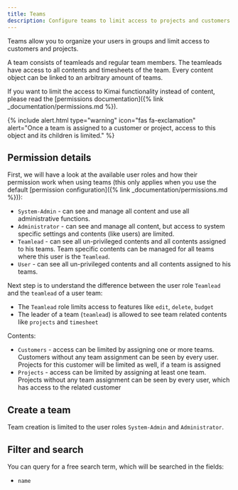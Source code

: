 ```yaml
---
title: Teams
description: Configure teams to limit access to projects and customers 
---
```


Teams allow you to organize your users in groups and limit access to customers and projects.

A team consists of teamleads and regular team members. 
The teamleads have access to all contents and timesheets of the team. 
Every content object can be linked to an arbitrary amount of teams.

If you want to limit the access to Kimai functionality instead of content, 
please read the [permissions documentation]({% link _documentation/permissions.md %}).

{% include alert.html type="warning" icon="fas fa-exclamation" alert="Once a team is assigned to a customer or project, access to this object and its children is limited." %}

## Permission details

First, we will have a look at the available user roles and how their permission work when using teams (this only applies when you use the default [permission configuration]({% link _documentation/permissions.md %})):

- `System-Admin` - can see and manage all content and use all administrative functions.
- `Administrator` - can see and manage all content, but access to system specific settings and contents (like users) are limited. 
- `Teamlead` - can see all un-privileged contents and all contents assigned to his teams. Team specific contents can be managed for all teams where this user is the `Teamlead`. 
- `User` - can see all un-privileged contents and all contents assigned to his teams.

Next step is to understand the difference between the user role `Teamlead` and the `teamlead` of a user team:

- The `Teamlead` role limits access to features like `edit`, `delete`, `budget`
- The leader of a team (`teamlead`) is allowed to see team related contents like `projects` and `timesheet` 

Contents:

- `Customers` - access can be limited by assigning one or more teams. Customers without any team assignment can be seen by every user. Projects for this customer will be limited as well, if a team is assigned 
- `Projects` - access can be limited by assigning at least one team. Projects without any team assignment can be seen by every user, which has access to the related customer

## Create a team

Team creation is limited to the user roles `System-Admin` and `Administrator`.

## Filter and search 

You can query for a free search term, which will be searched in the fields:
- `name`
